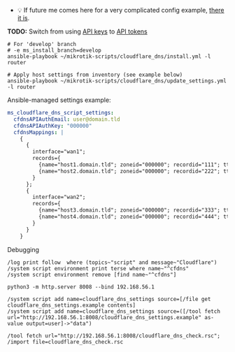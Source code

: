 * :bulb: If future me comes here for a very complicated config example, [there it is](https://github.com/cheretbe/notes/blob/master/mikrotik/README.md#complicated-config-example).

**TODO:** Switch from using [API keys](https://developers.cloudflare.com/fundamentals/api/get-started/keys/) to [API tokens](https://developers.cloudflare.com/fundamentals/api/get-started/create-token/)


```shell
# For 'develop' branch
# -e ms_install_branch=develop
ansible-playbook ~/mikrotik-scripts/cloudflare_dns/install.yml -l router

# Apply host settings from inventory (see example below)
ansible-playbook ~/mikrotik-scripts/cloudflare_dns/update_settings.yml -l router
```

Ansible-managed settings example:
```yaml
ms_cloudflare_dns_script_settings:
  cfdnsAPIAuthEmail: user@domain.tld
  cfdnsAPIAuthKey: "000000"
  cfdnsMappings: |
    {
      {
        interface="wan1";
        records={
          {name="host1.domain.tld"; zoneid="000000"; recordid="111"; ttl=60};
          {name="host2.domain.tld"; zoneid="000000"; recordid="222"; ttl=60}
        }
      };
      {
        interface="wan2";
        records={
          {name="host3.domain.tld"; zoneid="000000"; recordid="333"; ttl=60};
          {name="host4.domain.tld"; zoneid="000000"; recordid="444"; ttl=60}
        }
      }
    }
```

Debugging
```
/log print follow  where (topics~"script" and message~"Cloudflare")
/system script environment print terse where name~"^cfdns"
/system script environment remove [find name~"^cfdns"]

python3 -m http.server 8008 --bind 192.168.56.1

/system script add name=cloudflare_dns_settings source=[/file get cloudflare_dns_settings.example contents]
/system script add name=cloudflare_dns_settings source=([/tool fetch url="http://192.168.56.1:8008/cloudflare_dns_settings.example" as-value output=user]->"data")

/tool fetch url="http://192.168.56.1:8008/cloudflare_dns_check.rsc"; /import file=cloudflare_dns_check.rsc
```
